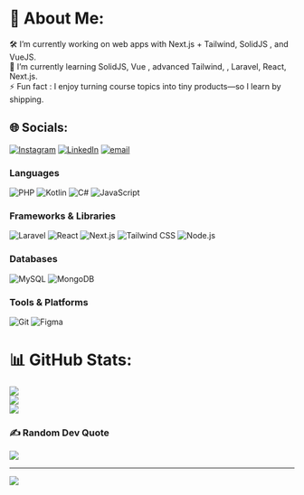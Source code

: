 # 💫 About Me:
🛠️ I’m currently working on web apps with Next.js + Tailwind, SolidJS , and VueJS.<br>🌱 I’m currently learning SolidJS, Vue , advanced Tailwind, , Laravel, React, Next.js.<br>⚡ Fun fact : I enjoy turning course topics into tiny products—so I learn by shipping.


## 🌐 Socials:
[![Instagram](https://img.shields.io/badge/Instagram-%23E4405F.svg?logo=Instagram&logoColor=white)](https://instagram.com/@dihawt0) [![LinkedIn](https://img.shields.io/badge/LinkedIn-%230077B5.svg?logo=linkedin&logoColor=white)](https://linkedin.com/in/wahidsatrioaji) [![email](https://img.shields.io/badge/Email-D14836?logo=gmail&logoColor=white)](mailto:wahidsatrioaji29@gmail.com) 

### Languages
![PHP](https://img.shields.io/badge/PHP-777BB4?style=for-the-badge&logo=php&logoColor=white)
![Kotlin](https://img.shields.io/badge/Kotlin-0095D5?style=for-the-badge&logo=kotlin&logoColor=white)
![C#](https://img.shields.io/badge/C%23-239120?style=for-the-badge&logo=c-sharp&logoColor=white)
![JavaScript](https://img.shields.io/badge/JavaScript-F7DF1E?style=for-the-badge&logo=javascript&logoColor=black)

### Frameworks & Libraries
![Laravel](https://img.shields.io/badge/Laravel-FF2D20?style=for-the-badge&logo=laravel&logoColor=white)
![React](https://img.shields.io/badge/React-20232A?style=for-the-badge&logo=react&logoColor=61DAFB)
![Next.js](https://img.shields.io/badge/Next.js-000000?style=for-the-badge&logo=nextdotjs&logoColor=white)
![Tailwind CSS](https://img.shields.io/badge/Tailwind_CSS-38B2AC?style=for-the-badge&logo=tailwind-css&logoColor=white)
![Node.js](https://img.shields.io/badge/Node.js-43853D?style=for-the-badge&logo=node.js&logoColor=white)

### Databases
![MySQL](https://img.shields.io/badge/MySQL-00000F?style=for-the-badge&logo=mysql&logoColor=white)
![MongoDB](https://img.shields.io/badge/MongoDB-4EA94B?style=for-the-badge&logo=mongodb&logoColor=white)

### Tools & Platforms
![Git](https://img.shields.io/badge/Git-F05032?style=for-the-badge&logo=git&logoColor=white)
![Figma](https://img.shields.io/badge/Figma-F24E1E?style=for-the-badge&logo=figma&logoColor=white)

# 📊 GitHub Stats:
![](https://github-readme-stats.vercel.app/api?username=Strioo&theme=dark&hide_border=false&include_all_commits=false&count_private=false)<br/>
![](https://nirzak-streak-stats.vercel.app/?user=Strioo&theme=dark&hide_border=false)<br/>
![](https://github-readme-stats.vercel.app/api/top-langs/?username=Strioo&theme=dark&hide_border=false&include_all_commits=false&count_private=false&layout=compact)

### ✍️ Random Dev Quote
![](https://quotes-github-readme.vercel.app/api?type=horizontal&theme=radical)

---
[![](https://visitcount.itsvg.in/api?id=Strioo&icon=0&color=0)](https://visitcount.itsvg.in)

<!-- Proudly created with GPRM ( https://gprm.itsvg.in ) -->
